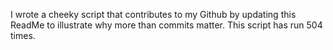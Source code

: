 I wrote a cheeky script that contributes to my Github by updating this ReadMe to illustrate why more than commits matter. This script has run 504 times.